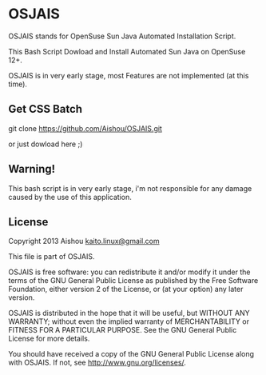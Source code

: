 OSJAIS
===============

OSJAIS stands for OpenSuse Sun Java Automated Installation Script.

This Bash Script Dowload and Install Automated Sun Java on OpenSuse 12+.

OSJAIS is in very early stage, most Features are not implemented (at this time).

Get CSS Batch
------------------------
git clone https://github.com/Aishou/OSJAIS.git

or just dowload here ;)

Warning!
------------------------
This bash script is in very early stage, i'm not responsible for any damage caused by the use of this application.

License
------------------------
  Copyright 2013 Aishou <kaito.linux@gmail.com>
 
  This file is part of OSJAIS.
 
  OSJAIS is free software: you can redistribute it and/or modify
  it under the terms of the GNU General Public License as published by
  the Free Software Foundation, either version 2 of the License, or
  (at your option) any later version.
 
  OSJAIS is distributed in the hope that it will be useful,
  but WITHOUT ANY WARRANTY; without even the implied warranty of
  MERCHANTABILITY or FITNESS FOR A PARTICULAR PURPOSE. See the
  GNU General Public License for more details.
 
  You should have received a copy of the GNU General Public License
  along with OSJAIS. If not, see <http://www.gnu.org/licenses/>.
 